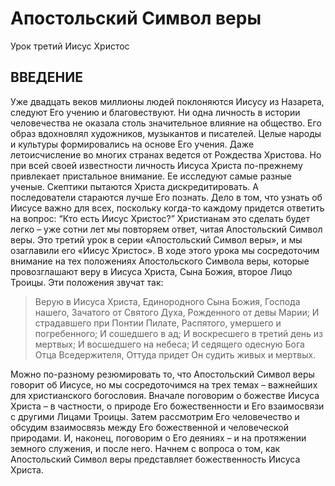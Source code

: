 # Апостольский Символ веры 
Урок третий
Иисус Христос

## ВВЕДЕНИЕ


Уже двадцать веков миллионы людей поклоняются Иисусу из Назарета, следуют Его учению и благовествуют. Ни одна личность в истории человечества не оказала столь значительное влияние на общество. Его образ вдохновлял художников, музыкантов и писателей. Целые народы и культуры формировались на основе Его учения. Даже летоисчисление во многих странах ведется от Рождества Христова.
Но при всей своей известности личность Иисуса Христа по-прежнему привлекает пристальное внимание. Ее исследуют самые разные ученые. Скептики пытаются Христа дискредитировать. А последователи стараются лучше Его познать.
Дело в том, что узнать об Иисусе важно для всех, поскольку когда-то каждому придется ответить на вопрос: “Кто есть Иисус Христос?” Христианам это сделать будет легко – уже сотни лет мы повторяем ответ, читая Апостольский Символ веры.
Это третий урок в серии «Апостольский Символ веры», и мы озаглавили его «Иисус Христос». В ходе этого урока мы сосредоточим внимание на тех положениях Апостольского Символа веры, которые провозглашают веру в Иисуса Христа, Сына Божия, второе Лицо Троицы.
Эти положения звучат так:

> Верую в Иисуса Христа, Единородного Сына Божия, Господа нашего, Зачатого от Святого Духа, Рожденного от девы Марии; И страдавшего при Понтии Пилате, Распятого, умершего и погребенного; И сошедшего в ад; И воскресшего в третий день из мертвых; И восшедшего на небеса; И седящего одесную Бога Отца Вседержителя, Оттуда придет Он судить живых и мертвых.

Можно по-разному резюмировать то, что Апостольский Символ веры говорит об Иисусе, но мы сосредоточимся на трех темах – важнейших для христианского богословия. Вначале поговорим о божестве Иисуса Христа – в частности, о природе Его божественности и Его взаимосвязи с другими Лицами Троицы. Затем рассмотрим Его человечество и обсудим взаимосвязь между Его божественной и человеческой природами. И, наконец, поговорим о Его деяниях – и на протяжении земного служения, и после него. Начнем с вопроса о том, как Апостольский Символ веры представляет божественность Иисуса Христа.

